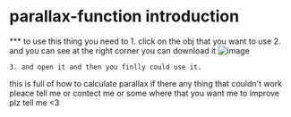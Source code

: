 # parallax-function introduction

*** to use this thing you need to 
    1. click on the obj that you want to use 
    2. and you can see at the right corner you can download it ![image](https://github.com/Tkunsss/parallax-function/assets/135447187/c87914c3-dcd8-4258-80d6-bdc43ca9c5f0)

    3. and open it and then you finlly could use it.

this is full of how to calculate parallax 
if there any thing that couldn't work pleace tell me or contect me or some where that you want me to improve plz tell me <3
